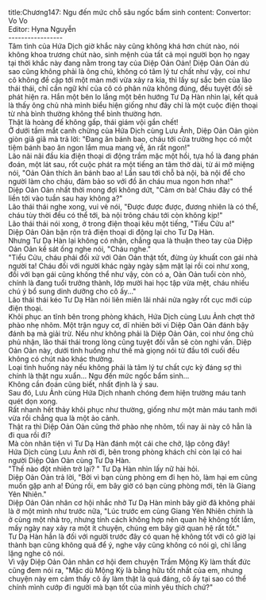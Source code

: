 title:Chương147: Ngu đến mức chỗ sâu ngốc bẩm sinh
content:
Convertor: Vo Vo<br>Editor: Hyna Nguyễn<br>-----------------<br>Tâm tình của Hứa Dịch giờ khắc này cũng không khá hơn chút nào, nói không khoa trương chút nào, sinh mệnh của tất cả mọi người bọn họ ngay tại thời khắc này đang nằm trong tay của Diệp Oản Oản! Diệp Oản Oản dù sao cũng không phải là ông chủ, không có tâm lý tư chất như vậy, coi như cô không đề cập tới một màn mới vừa xảy ra kia, thì lấy sự sắc bén của lão thái thái, chỉ cần ngữ khí của cô có phân nửa không đúng, đều tuyệt đối sẽ phát hiện ra. Hắn một bên lo lắng một bên hướng Tư Dạ Hàn nhìn lại, kết quả là thấy ông chủ nhà mình biểu hiện giống như đây chỉ là một cuộc điện thoại từ nhà bình thường không thể bình thường hơn.<br>Thật là hoàng đế không gấp, thái giám vội gần chết!<br>Ở dưới tầm mắt canh chừng của Hứa Dịch cùng Lưu Ảnh, Diệp Oản Oản giòn giòn giã giã mà trả lời: "Đang ăn bánh bao, cháu tới cửa trường học có một tiệm bánh bao ăn ngon lắm mua mang về, ăn rất ngon!"<br>Lão nãi nãi đầu kia điện thoại di động trầm mặc một hồi, tựa hồ là đang phán đoán, một lát sau, rốt cuộc phát ra một tiếng an tâm thở dài, từ ái mở miệng nói, "Oản Oản thích ăn bánh bao a! Lần sau tới chỗ bà nội, bà nội để cho người làm cho cháu, đảm bảo so với đồ ăn cháu mua ngon hơn nha!"<br>Diệp Oản Oản nhất thời mong đợi không dứt, "Cảm ơn bà! Cháu đây có thể liền tới vào tuần sau hay không a?"<br>Lão thái thái nghe xong, vui vẻ nói, "Được được được, đương nhiên là có thể, cháu tùy thời đều có thể tới, bà nội trông cháu tới còn không kịp!"<br>Lão thái thái nói xong, ở trong điện thoại kêu một tiếng, "Tiểu Cửu a!"<br>Diệp Oản Oản bận rộn trả điện thoại di động lại cho Tư Dạ Hàn.<br>Nhưng Tư Dạ Hàn lại không có nhận, chẳng qua là thuận theo tay của Diệp Oản Oản kề sát ống nghe nói, "Cháu nghe."<br>"Tiểu Cửu, cháu phải đối xử với Oản Oản thật tốt, đừng ủy khuất con gái nhà người ta! Cháu đối với người khác ngày ngày sậm mặt lại rồi coi như xong, đối với bạn gái cũng không thể như vậy, còn có a, Oản Oản tuổi còn nhỏ, chính là đang tuổi trưởng thành, lớp mười hai học tập vừa mệt, cháu nhiều chú ý bổ sung dinh dưỡng cho cô ấy..."<br>Lão thái thái kéo Tư Dạ Hàn nói liên miên lãi nhải nửa ngày rốt cục mới cúp điện thoại.<br>Khôi phục an tĩnh bên trong phòng khách, Hứa Dịch cùng Lưu Ảnh chợt thở phào nhẹ nhõm. Một trận nguy cơ, dĩ nhiên bởi vì Diệp Oản Oản đánh bậy đánh bạ mà giải trừ. Nếu như không phải là Diệp Oản Oản, coi như ông chủ phủ nhận, lão thái thái trong lòng cũng tuyệt đối vẫn sẽ còn nghi vấn. Diệp Oản Oản này, dưới tình huống như thế mà giọng nói từ đầu tới cuối đều không có chút nào khác thường.<br>Loại tình huống này nếu không phải là tâm lý tư chất cực kỳ đáng sợ thì chính là thật ngu xuẩn... Ngu đến mức ngốc bẩm sinh...<br>Không cần đoán cũng biết, nhất định là ý sau.<br>Sau đó, Lưu Ảnh cùng Hứa Dịch nhanh chóng đem hiện trường máu tanh quét dọn xong.<br>Rất nhanh hết thảy khôi phục như thường, giống như một màn máu tanh mới vừa rồi chẳng qua là một ảo cảnh.<br>Thật ra thì Diệp Oản Oản cũng thở phào nhẹ nhõm, tối nay ải này cô hẳn là đi qua rồi đi?<br>Mà còn nhân tiện vì Tư Dạ Hàn đánh một cái che chở, lập công đây!<br>Hứa Dịch cùng Lưu Ảnh rời đi, bên trong phòng khách chỉ còn lại có hai người Diệp Oản Oản cùng Tư Dạ Hàn.<br>"Thế nào đột nhiên trở lại? " Tư Dạ Hàn nhìn lấy nữ hài hỏi.<br>Diệp Oản Oản trả lời, "Bởi vì bạn cùng phòng em đi hẹn hò, làm hại em cũng muốn gặp anh a! Đúng rồi, em bây giờ có bạn cùng phòng mới, tên là Giang Yên Nhiên."<br>Diệp Oản Oản nhân cơ hội nhắc nhở Tư Dạ Hàn mình bây giờ đã không phải là ở một mình như trước nữa, "Lúc trước em cùng Giang Yên Nhiên chính là ở cùng một nhà trọ, nhưng tính cách không hợp nên quan hệ không tốt lắm, mấy ngày nay xảy ra một ít chuyện, chúng em bây giờ quan hệ rất tốt."<br>Tư Dạ Hàn hẳn là đối với người trước đây có quan hệ không tốt với cô giờ lại thành bạn cũng không quá để ý, nghe vậy cũng không có nói gì, chỉ lẳng lặng nghe cô nói.<br>Vì vậy Diệp Oản Oản nhân cơ hội đem chuyện Trầm Mộng Kỳ làm thất đức cũng đem nói ra, "Mặc dù Mộng Kỳ là bằng hữu tốt nhất của em, nhưng chuyện này em cảm thấy cô ấy làm thật là quá đáng, cô ấy tại sao có thể chính mình cướp đi người mà bạn tốt của mình yêu thích chứ?"